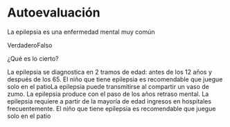 # Autoevaluación

<quiz name=""><question><p>La epilepsia es una enfermedad mental muy común</p><answer>Verdadero</answer><answer correct>Falso</answer></question><question><p>¿Qué es lo cierto?</p><answer correct>La epilepsia se diagnostica en 2 tramos de edad: antes de los 12 años y después de los 65. El niño que tiene epilepsia es recomendable que juegue solo en el patio</answer><answer>La epilepsia puede transmitirse al compartir un vaso de zumo. </answer><answer>La epilepsia produce con el paso de los años retraso mental. </answer><answer>La epilepsia requiere a partir de la mayoría de edad ingresos en hospitales frecuentemente. </answer><answer>El niño que tiene epilepsia es recomendable que juegue solo en el patio</answer></question></quiz>


